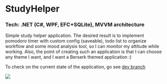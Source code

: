 # StudyHelper

### Tech: .NET (C#, WPF, EFC+SQLite), MVVM architecture


Simple study helper application. The desired result is to implement pomodoro timer with custom config (saveable), todo list to organize workflow and some mood analysis tool, so I can monitor my attitude while working. Also, the point of creating such an application is that I can choose any theme I want, and I want a Berserk themed application :)

To check on the current state of the application, go see <a href="https://github.com/Aenvis/Study-helper/tree/Dev">dev branch</a>


![](https://user-images.githubusercontent.com/76266906/227656570-f7eff43b-e829-4cdb-9adb-23227176931f.png)
